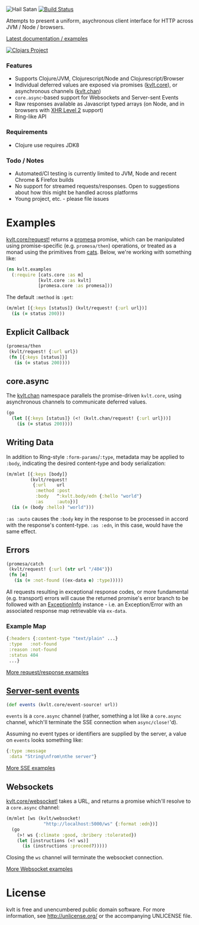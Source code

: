 ![Hail Satan](https://raw.githubusercontent.com/nervous-systems/kvlt/master/doc/assets/kvlt.png) [![Build Status](https://travis-ci.org/nervous-systems/kvlt.svg?branch=master)](https://travis-ci.org/nervous-systems/kvlt)

Attempts to present a uniform, asychronous client interface for HTTP across JVM / Node / browsers.

[Latest documentation / examples](//nervous.io/doc/kvlt)

[![Clojars Project](http://clojars.org/io.nervous/kvlt/latest-version.svg)](http://clojars.org/io.nervous/kvlt)

### Features
 - Supports Clojure/JVM, Clojurescript/Node and Clojurescript/Browser
 - Individual deferred values are exposed via promises ([kvlt.core](//nervous.io/doc/kvlt/kvlt.core.html)), or asynchronous channels ([kvlt.chan](//nervous.io/doc/kvlt/kvlt.chan.html))
 - `core.async`-based support for Websockets and Server-sent Events
 - Raw responses available as Javascript typed arrays (on Node, and in browsers with [XHR Level 2](https://www.w3.org/TR/XMLHttpRequest2/) support)
 - Ring-like API

### Requirements

 - Clojure use requires JDK8

### Todo / Notes
 - Automated/CI testing is currently limited to JVM, Node and recent Chrome & Firefox builds
 - No support for streamed requests/responses.  Open to suggestions about how this might be handled across platforms
 - Young project, etc. - please file issues

# Examples

[kvlt.core/request!](//nervous.io/doc/kvlt/kvlt.core.html#var-request.21)
returns a [promesa](https://github.com/funcool/promesa) promise, which
can be manipulated using promise-specific (e.g. `promesa/then`)
operations, or treated as a monad using the primitives from
[cats](https://github.com/funcool/cats).  Below, we're working with
something like:

```clojure
(ns kvlt.examples
  (:require [cats.core :as m]
            [kvlt.core :as kvlt]
            [promesa.core :as promesa]))
```

The default `:method` is `:get`:

```clojure
(m/mlet [{:keys [status]} (kvlt/request! {:url url})]
  (is (= status 200)))
```

## Explicit Callback

```clojure
(promesa/then
 (kvlt/request! {:url url})
 (fn [{:keys [status]}]
   (is (= status 200))))
```

## core.async

The [kvlt.chan](//nervous.io/doc/kvlt/kvlt.chan.html) namespace
parallels the promise-driven `kvlt.core`, using asynchronous channels
to communicate deferred values.

```clojure
(go
  (let [{:keys [status]} (<! (kvlt.chan/request! {:url url}))]
    (is (= status 200))))
```

## Writing Data

In addition to Ring-style `:form-params`/`:type`, metadata may be
applied to `:body`, indicating the desired content-type and body
serialization:

```clojure
(m/mlet [{:keys [body]}
         (kvlt/request!
          {:url    url
           :method :post
           :body   ^:kvlt.body/edn {:hello "world"}
           :as     :auto})]
  (is (= (body :hello) "world")))
```

`:as :auto` causes the `:body` key in the response to be processed in
accord with the response's content-type.  `:as :edn`, in this case,
would have the same effect.

## Errors

```clojure
(promesa/catch
 (kvlt/request! {:url (str url "/404")})
 (fn [e]
   (is (= :not-found ((ex-data e) :type)))))
```

All requests resulting in exceptional response codes, or more
fundamental (e.g. transport) errors will cause the returned promise's
error branch to be followed with an
[ExceptionInfo](https://github.com/clojure/clojure/blob/master/src/jvm/clojure/lang/ExceptionInfo.java)
instance - i.e. an Exception/Error with an associated response map
retrievable via `ex-data`.

### Example Map

``` clojure
{:headers {:content-type "text/plain" ...}
 :type   :not-found
 :reason :not-found
 :status 404
 ...}
```

[More request/response examples](https://nervous.io/doc/kvlt/01-req-resp-examples.html)

## [Server-sent events](https://developer.mozilla.org/en-US/docs/Web/API/Server-sent_events/Using_server-sent_events)

```clojure
(def events (kvlt.core/event-source! url))
```

`events` is a `core.async` channel (rather, something a lot like a
`core.async` channel, which'll terminate the SSE connection when
`async/close!`'d).

Assuming no event types or identifiers are supplied by the server, a
value on `events` looks something like:

```clojure
{:type :message
 :data "String\nfrom\nthe server"}
```

[More SSE examples](//nervous.io/doc/kvlt/02-event-source-examples.html)

## Websockets

[kvlt.core/websocket!](https://nervous.io/doc/kvlt/kvlt.core.html#var-websocket.21)
takes a URL, and returns a promise which'll resolve to a `core.async`
channel:

``` clojure
(m/mlet [ws (kvlt/websocket!
              "http://localhost:5000/ws" {:format :edn})]
  (go
    (>! ws {:climate :good, :bribery :tolerated})
    (let [instructions (<! ws)]
      (is (instructions :proceed?)))))
```

Closing the `ws` channel will terminate the websocket connection.

[More Websocket examples](https://nervous.io/doc/kvlt/03-websocket-examples.html)

# License

kvlt is free and unencumbered public domain software. For more
information, see http://unlicense.org/ or the accompanying UNLICENSE
file.
